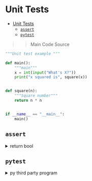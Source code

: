 # Unit Tests

- [Unit Tests](#unit-tests)
  - [`assert`](#assert)
  - [`pytest`](#pytest)

>> Main Code Source

```python
"""Unit test example """

def main():
    """main"""
    x = int(input("What's X?"))
    print("x squared is", square(x))


def square(n):
    """Square number"""
    return n * n


if __name__ == "__main__":
    main()


```

## `assert`

<details>
<summary>return bool</summary>

```python
     """Testing the calculator"""

from calculator import square


def main():
    """main"""

    test_square()


def test_square():
    """Test square calculation"""
    try:
        assert square(2) == 4
    except AssertionError:
        print("2 squared was not 4")
    try:
        assert square(3) == 9
    except AssertionError:
        print("3 squared was not 9")
    try:
        assert square(-2) == 4
    except AssertionError:
        print("-2 squared was not 4")
    try:
        assert square(-3) == 9
    except AssertionError:
        print("-3 squared was not 9")
    try:
        assert square(0) == 0
    except AssertionError:
        print("0 squared was not 0")


if __name__ == "__main__":
    main()

```

</details>

## `pytest`

<details>
<summary>py third party program</summary>

- ```python
    """PEP"""
    from calculator import square


    def test_square():
        """PEP"""
        assert square(2) == 4
        assert square(3) == 9
        assert square(-2) == 4
        assert square(-3) == 9
        assert square(0) == 0

    ```

>> Another Ex

- ```python
    """PEP"""
    from calculator import square


    def test_positive():
        """PEP"""
        assert square(2) == 4
        assert square(3) == 9
    
    def test_negative():
        """PEP"""
        assert square(-2) == 4
        assert square(-3) == 9
    
    def test_zero():
        """PEP"""
        assert square(0) == 0
    

    ```

</details>
